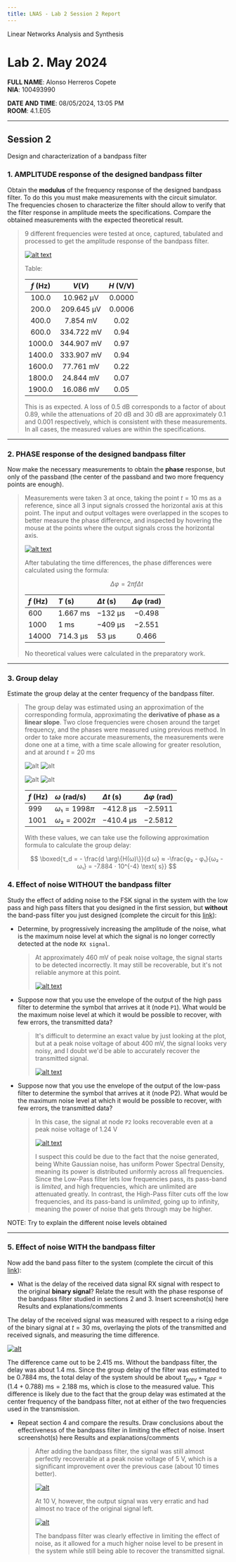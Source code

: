 ```yaml
---
title: LNAS - Lab 2 Session 2 Report
---
```


<style>
:root {
    --markdown-font-family: "Times New Roman", Times, serif;
    --markdown-font-size: 10.5pt;
    --vscode-textBlockQuote-border: #9599e1;
}
</style>

<p class="supt1 center">Linear Networks Analysis and Synthesis</p>

# Lab 2. May 2024

<p class="subt2 center">
<strong>FULL NAME</strong>: Alonso Herreros Copete</br>
<strong>NIA</strong>: 100493990
</p>
<p class="subt2 center">
<strong>DATE AND TIME</strong>: 08/05/2024, 13:05 PM</br>
<strong>ROOM</strong>: 4.1.E05
</p>

---

## Session 2

<p class="subt2 center">Design and characterization of a bandpass filter</p>

### 1. AMPLITUDE response of the designed bandpass filter

Obtain the **modulus** of the frequency response of the designed bandpass filter. To do this you must make
measurements with the circuit simulator. The frequencies chosen to characterize the filter should allow to
verify that the filter response in amplitude meets the specifications. Compare the obtained measurements with
the expected theoretical result.

<!--
* [x] Insert screenshot(s) here 
* [x] Results, explanations and comments
* [x] Table/graph of measurements and thxoretical values
* [x] Optional: Insert link to the designed circuit in Falstad (this can be done in all answers)
-->

> 9 different frequencies were tested at once, captured, tabulated and processed to get the amplitude response
> of the bandpass filter.
>
> [![alt text](figures/fig2.2.1.1.png)](https://tinyurl.com/2bksgwgt)
>
> Table:
>
> | $f$ (Hz) |       $V (V)$        | $H$ (V/V) |
> | :------: | :------------------: | :-------: |
> | $100.0$  | $10.962 \text{ μV}$  | $0.0000$  |
> | $200.0$  | $209.645 \text{ μV}$ | $0.0006$  |
> | $400.0$  |  $7.854 \text{ mV}$  |  $0.02$   |
> | $600.0$  | $334.722 \text{ mV}$ |  $0.94$   |
> | $1000.0$ | $344.907 \text{ mV}$ |  $0.97$   |
> | $1400.0$ | $333.907 \text{ mV}$ |  $0.94$   |
> | $1600.0$ | $77.761 \text{ mV}$  |  $0.22$   |
> | $1800.0$ | $24.844 \text{ mV}$  |  $0.07$   |
> | $1900.0$ | $16.086 \text{ mV}$  |  $0.05$   |
>
> This is as expected. A loss of 0.5 dB corresponds to a factor of about $0.89$, while the attenuations of $20
> \text{ dB}$ and $30 \text{ dB}$ are approximately $0.1$ and $0.001$ respectively, which is consistent with
> these measurements. In all cases, the measured values are within the specifications.

<hr class="pagebreak" />

### 2. PHASE response of the designed bandpass filter

Now make the necessary measurements to obtain the **phase** response, but only of the passband (the center of
the passband and two more frequency points are enough).

<!--
* [x] Insert screenshot(s) here
* [x] Results, explanations and comments
* [x] Table/graph of measurements and theoretical values
-->

> Measurements were taken 3 at once, taking the point $t = 10 \text{ ms}$ as a reference, since all 3 input
> signals crossed the horizontal axis at this point. The input and output voltages were overlapped in the
> scopes to better measure the phase difference, and inspected by hovering the mouse at the points where the
> output signals cross the horizontal axis.
>
> [![alt text](figures/fig2.2.2.1.png)](https://tinyurl.com/267ef3et)
>
> After tabulating the time differences, the phase differences were calculated using the formula:
>
> $$
> Δφ = 2πfΔt
> $$
>
> | $f$ (Hz) | $T$ (s)            | $Δt$ (s)          | $Δφ$ (rad) |
> | :------- | :----------------- | :---------------- | :--------: |
> | $600$    | $1.667 \text{ ms}$ | $-132 \text{ μs}$ |  $-0.498$  |
> | $1000$   | $1 \text{ ms}$     | $-409 \text{ μs}$ |  $-2.551$  |
> | $14000$  | $714.3 \text{ μs}$ | $53 \text{ μs}$   |  $0.466$   |
>
> No theoretical values were calculated in the preparatory work.

<hr class="pagebreak" />

### 3. Group delay

Estimate the group delay at the center frequency of the bandpass filter.

<!--
* [x] Explain the estimation/measurement method
* [x] Result:
-->

> The group delay was estimated using an approximation of the corresponding formula, approximating the
> **derivative of phase as a linear slope**. Two close frequencies were chosen around the target frequency,
> and the phases were measured using previous method. In order to take more accurate measurements, the
> measurements were done one at a time, with a time scale allowing for greater resolution, and at around $t =
> 20 \text{ ms}$
>
> ![alt](figures/fig2.2.3.1.png)
> ![alt](figures/fig2.2.3.2.png)
>
> ![alt](figures/fig2.2.3.5.png)
> ![alt](figures/fig2.2.3.6.png)
>
>
> | $f$ (Hz) | $ω$ (rad/s)   | $Δt$ (s)            | $Δφ$ (rad) |
> | :------- | :------------ | :------------------ | :--------: |
> | $999$    | $ω₁ = 1998 π$ | $-412.8 \text{ μs}$ | $-2.5911$  |
> | $1001$   | $ω₂ = 2002 π$ | $-410.4 \text{ μs}$ | $-2.5812$  |
>
> <!-- Middle measurement, not used
> ![alt](figures/fig2.2.3.3.png)
> ![alt](figures/fig2.2.3.4.png)
> | $1000$   | $2000 π$    | $-412.0 \text{ μs}$ | $-2.5887$  |
> -->
>
> With these values, we can take use the following approximation formula to calculate the group delay:
>
> $$
> \boxed{τ_d = - \frac{d \arg\{H(ω)\}}{d ω} ≈ -\frac{φ₂ - φ₁}{ω₂ - ω₁} = -7.884 ⋅ 10^{-4} \text{ s}}
> $$

### 4. Effect of noise WITHOUT the bandpass filter

Study the effect of adding noise to the FSK signal in the system with the low pass and high pass filters that
you designed in the first session, but **without** the band-pass filter you just designed (complete the
circuit for this [link](https://tinyurl.com/29qgxltj)):

* Determine, by progressively increasing the amplitude of the noise, what is the maximum noise level at which
  the signal is no longer correctly detected at the node `RX signal`.

    <!--
    * [x] Insert screenshot(s) here
    * [x] Result and explanation/comment
    -->

    > At approximately $460 \text{ mV}$ of peak noise voltage, the signal starts to be detected incorrectly.
    > It may still be recoverable, but it's not reliable anymore at this point.
    >
    > [![alt text](figures/fig2.2.4.1.png)](https://tinyurl.com/27gcoycg)

* Suppose now that you use the envelope of the output of the high pass filter to determine the symbol that
  arrives at it (node `P1`). What would be the maximum noise level at which it would be possible to recover,
  with few errors, the transmitted data?

    <!--
    * [x] Insert screenshot(s) here
    * [x] Result and explanation/comment
    -->

    > It's difficult to determine an exact value by just looking at the plot, but at a peak noise voltage of
    > about $400 \text{ mV}$, the signal looks very noisy, and I doubt we'd be able to accurately recover the
    > transmitted signal.
    >
    > [![alt text](figures/fig2.2.4.2.png)](https://tinyurl.com/25td4zd6)

* Suppose now that you use the envelope of the output of the low-pass filter to determine the symbol that
  arrives at it (node P2). What would be the maximum noise level at which it would be possible to recover,
  with few errors, the transmitted data?

    <!--
    * [x] Insert screenshot(s) here
    * [x] Result and explanation/comment
    -->

    > In this case, the signal at node `P2` looks recoverable even at a peak noise voltage of $1.24 \text{ V}$
    >
    > [![alt text](figures/fig2.2.4.3.png)](https://tinyurl.com/2ag2xpq9)
    >
    > I suspect this could be due to the fact that the noise generated, being White Gaussian noise, has
    > uniform Power Spectral Density, meaning its power is distributed uniformly across all frequencies. Since
    > the Low-Pass filter lets low frequencies pass, its pass-band is *limited*, and high frequencies, which
    > are unlimited are attenuated greatly. In contrast, the High-Pass filter cuts off the low frequencies,
    > and its pass-band is *unlimited*, going up to infinity, meaning the power of noise that gets through may
    > be higher.

NOTE: Try to explain the different noise levels obtained

<hr class="pagebreak" />

### 5. Effect of noise WITH the bandpass filter
Now add the band pass filter to the system (complete the circuit of this
[link](https://tinyurl.com/2yxxu5f5)):

* What is the delay of the received data signal RX signal with respect to the original **binary signal**?
  Relate the result with the phase response of the bandpass filter studied in sections 2 and 3. Insert
  screenshot(s) here Results and explanations/comments

    <!--
    * [x] Insert screenshot(s) here
    * [x] Result and explanation/comment
    -->

The delay of the received signal was measured with respect to a rising edge of the binary signal at $t = 30
\text{ ms}$, overlaying the plots of the transmitted and received signals, and measuring the time difference.

[![alt](figures/fig2.2.5.1.png)](https://tinyurl.com/2dq2m9c4)

The difference came out to be $2.415 \text{ ms}$. Without the bandpass filter, the delay was about $1.4 \text{
ms}$. Since the group delay of the filter was estimated to be $0.7884 \text{ ms}$, the total delay of the
system should be about $τ_{prev} + τ_{BPF} = (1.4 + 0.788)  \text{ ms} = 2.188 \text{ ms}$, which is close to
the measured value. This difference is likely due to the fact that the group delay was estimated at the center
frequency of the bandpass filter, not at either of the two frequencies used in the transmission.

<!---
f1 = 799
f2 = 801
t1 = 0.444e-3
t2 = 0.4208e-3

ω1 = 799*2*pi
ω2 = 801*2*pi

φ1 = ω1*t1
φ2 = ω2*t2

τ = -(φ2 - φ1)/(ω2 - ω1)
1.28e-3 + 7.884e-4
-->

* Repeat section 4 and compare the results. Draw conclusions about the effectiveness of the bandpass filter in
  limiting the effect of noise. Insert screenshot(s) here Results and explanations/comments

    <!--
    * [x] Insert screenshot(s) here
    * [x] Result and explanation/comment
    -->

    > After adding the bandpass filter, the signal was still almost perfectly recoverable at a peak noise
    > voltage of $5 \text{ V}$, which is a significant improvement over the previous case (about 10 times
    > better).
    >
    > [![alt](figures/fig2.2.5.2.png)](https://tinyurl.com/278ntrrv)
    >
    > At $10 \text{ V}$, however, the output signal was very erratic and had almost no trace of the original
    > signal left.
    >
    > [![alt](figures/fig2.2.5.3.png)](https://tinyurl.com/2blhympn)
    >
    > The bandpass filter was clearly effective in limiting the effect of noise, as it allowed for a much
    > higher noise level to be present in the system while still being able to recover the transmitted signal.
